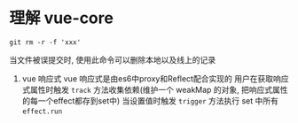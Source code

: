# 理解 vue-core

`git rm -r -f 'xxx'`
<!-- TODO 如何清除线上历史记录 -->
当文件被误提交时, 使用此命令可以删除本地以及线上的记录

1. vue 响应式
 vue 响应式是由es6中proxy和Reflect配合实现的
 用户在获取响应式属性时触发 `track` 方法收集依赖(维护一个 weakMap 的对象, 把响应式属性的每一个effect都存到set中)
 当设置值时触发 `trigger` 方法执行 set 中所有 `effect.run`